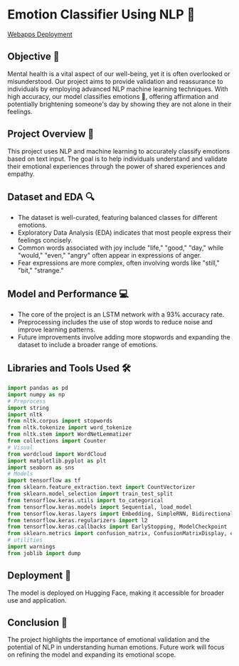# Emotion Classifier Using NLP 🧠

[Webapps Deployment](https://huggingface.co/spaces/achmaddhani/Emotion_Classification)

## Objective 🎯

Mental health is a vital aspect of our well-being, yet it is often overlooked or misunderstood. Our project aims to provide validation and reassurance to individuals by employing advanced NLP machine learning techniques. With high accuracy, our model classifies emotions 🌈, offering affirmation and potentially brightening someone's day by showing they are not alone in their feelings.

## Project Overview 📖

This project uses NLP and machine learning to accurately classify emotions based on text input. The goal is to help individuals understand and validate their emotional experiences through the power of shared experiences and empathy.

## Dataset and EDA 🔍

- The dataset is well-curated, featuring balanced classes for different emotions.
- Exploratory Data Analysis (EDA) indicates that most people express their feelings concisely.
- Common words associated with joy include "life," "good," "day," while "would," "even," "angry" often appear in expressions of anger.
- Fear expressions are more complex, often involving words like "still," "bit," "strange."

## Model and Performance 💻

- The core of the project is an LSTM network with a 93% accuracy rate.
- Preprocessing includes the use of stop words to reduce noise and improve learning patterns.
- Future improvements involve adding more stopwords and expanding the dataset to include a broader range of emotions.

## Libraries and Tools Used 🛠️

```python
import pandas as pd
import numpy as np
# Preprocess
import string
import nltk
from nltk.corpus import stopwords
from nltk.tokenize import word_tokenize
from nltk.stem import WordNetLemmatizer
from collections import Counter
# Visual
from wordcloud import WordCloud
import matplotlib.pyplot as plt
import seaborn as sns
# Models
import tensorflow as tf
from sklearn.feature_extraction.text import CountVectorizer
from sklearn.model_selection import train_test_split
from tensorflow.keras.utils import to_categorical
from tensorflow.keras.models import Sequential, load_model
from tensorflow.keras.layers import Embedding, SimpleRNN, Bidirectional, Dense, Dropout, LSTM, TextVectorization
from tensorflow.keras.regularizers import l2
from tensorflow.keras.callbacks import EarlyStopping, ModelCheckpoint
from sklearn.metrics import confusion_matrix, ConfusionMatrixDisplay, classification_report
# utilities
import warnings
from joblib import dump
```

## Deployment 🚀

The model is deployed on Hugging Face, making it accessible for broader use and application.

## Conclusion 📌

The project highlights the importance of emotional validation and the potential of NLP in understanding human emotions. Future work will focus on refining the model and expanding its emotional scope.